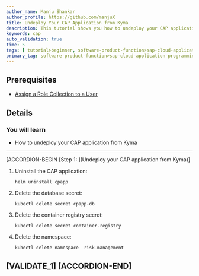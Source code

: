 ```yaml
---
author_name: Manju Shankar
author_profile: https://github.com/manjuX
title: Undeploy Your CAP Application from Kyma
description: This tutorial shows you how to undeploy your CAP application from Kyma.
keywords: cap
auto_validation: true
time: 5
tags: [ tutorial>beginner, software-product-function>sap-cloud-application-programming-model, programming-tool>node-js, software-product>sap-business-technology-platform, software-product>sap-btp\\, kyma-runtime, software-product>sap-fiori]
primary_tag: software-product-function>sap-cloud-application-programming-model
---
```


## Prerequisites
 - [Assign a Role Collection to a User](btp-app-kyma-role-assignment)


## Details
### You will learn
 - How to undeploy your CAP application from Kyma


---

[ACCORDION-BEGIN [Step 1: ](Undeploy your CAP application from Kyma)]
1. Uninstall the CAP application:

    ```Shell/Bash
    helm uninstall cpapp
    ```

2. Delete the database secret:

    ```Shell/Bash
    kubectl delete secret cpapp-db
    ```

3. Delete the container registry secret:

    ```Shell/Bash
    kubectl delete secret container-registry
    ```

4. Delete the namespace:

    ```Shell/Bash
    kubectl delete namespace  risk-management
    ```

[VALIDATE_1]
[ACCORDION-END]
---